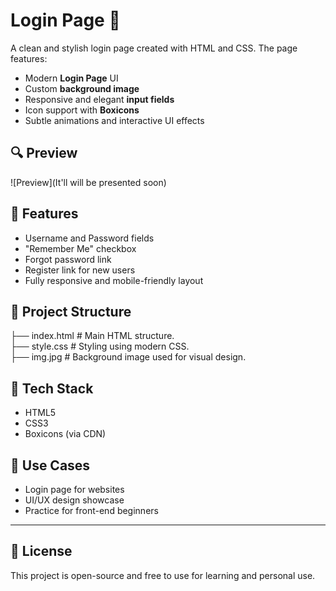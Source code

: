 # Login Page 🌌

A clean and stylish login page created with HTML and CSS. The page features:

- Modern **Login Page** UI
- Custom **background image**
- Responsive and elegant **input fields**
- Icon support with **Boxicons**
- Subtle animations and interactive UI effects

## 🔍 Preview
![Preview](It'll will be presented soon)

## 🚀 Features
- Username and Password fields
- "Remember Me" checkbox
- Forgot password link
- Register link for new users
- Fully responsive and mobile-friendly layout

## 📁 Project Structure
├── index.html # Main HTML structure.<br>
├── style.css # Styling using modern CSS.<br>
├── img.jpg # Background image used for visual design.


## 🧰 Tech Stack
- HTML5
- CSS3
- Boxicons (via CDN)

## 🎯 Use Cases
- Login page for websites
- UI/UX design showcase
- Practice for front-end beginners

---

## 📜 License
This project is open-source and free to use for learning and personal use.

